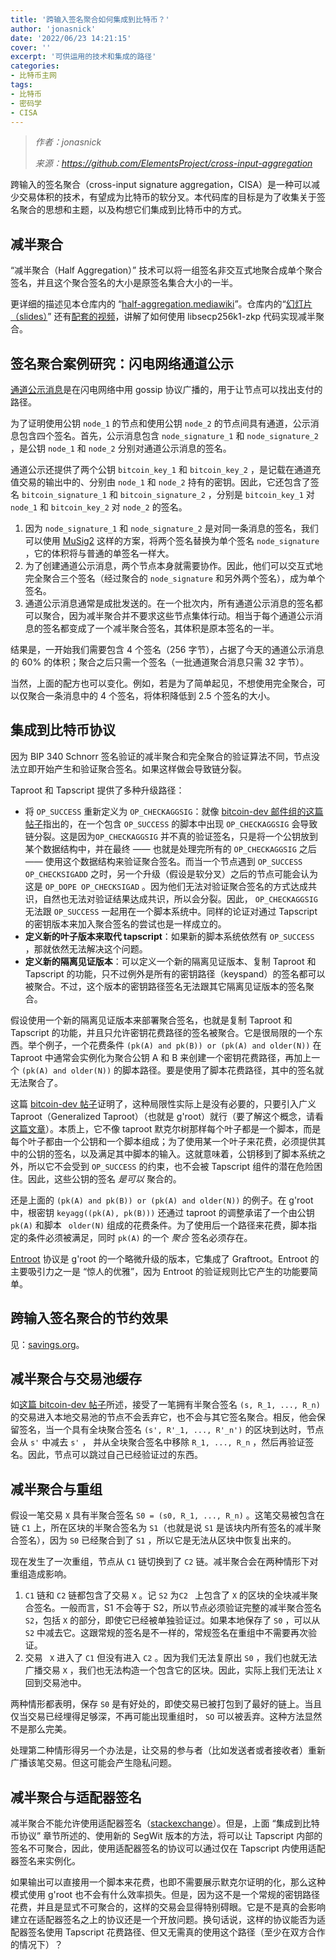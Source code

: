 ```yaml
---
title: '跨输入签名聚合如何集成到比特币？'
author: 'jonasnick'
date: '2022/06/23 14:21:15'
cover: ''
excerpt: '可供运用的技术和集成的路径'
categories:
- 比特币主网
tags:
- 比特币
- 密码学
- CISA
---
```



> *作者：jonasnick*
> 
> *来源：<https://github.com/ElementsProject/cross-input-aggregation>*



跨输入的签名聚合（cross-input signature aggregation，CISA）是一种可以减少交易体积的技术，有望成为比特币的软分叉。本代码库的目标是为了收集关于签名聚合的思想和主题，以及构想它们集成到比特币中的方式。

## 减半聚合

“减半聚合（Half Aggregation）” 技术可以将一组签名非交互式地聚合成单个聚合签名，并且这个聚合签名的大小是原签名集合大小的一半。

更详细的描述见本仓库内的 “[half-aggregation.mediawiki](https://github.com/ElementsProject/cross-input-aggregation/blob/master/half-aggregation.mediawiki)”。仓库内的“[幻灯片（slides）](https://github.com/ElementsProject/cross-input-aggregation/blob/master/slides/2021-Q2-halfagg-impl.org)” 还有[配套的视频](https://www.youtube.com/watch?v=Dns_9jaNPNk)，讲解了如何使用 libsecp256k1-zkp 代码实现减半聚合。

## 签名聚合案例研究：闪电网络通道公示

[通道公示消息](https://github.com/lightningnetwork/lightning-rfc/blob/master/07-routing-gossip.md#the-channel_announcement-message)是在闪电网络中用 gossip 协议广播的，用于让节点可以找出支付的路径。

为了证明使用公钥  ` node_1 ` 的节点和使用公钥  ` node_2 ` 的节点间具有通道，公示消息包含四个签名。首先，公示消息包含 ` node_signature_1 ` 和 ` node_signature_2 ` ，是公钥  ` node_1 ` 和 ` node_2 ` 分别对通道公示消息的签名。

通道公示还提供了两个公钥 ` bitcoin_key_1 ` 和 ` bitcoin_key_2 ` ，是记载在通道充值交易的输出中的、分别由   ` node_1 ` 和 ` node_2 ` 持有的密钥。因此，它还包含了签名 ` bitcoin_signature_1 ` 和  ` bitcoin_signature_2 ` ，分别是 ` bitcoin_key_1 ` 对 ` node_1 ` 和 ` bitcoin_key_2 ` 对 ` node_2 ` 的签名。

1. 因为 ` node_signature_1 ` 和 ` node_signature_2 ` 是对同一条消息的签名，我们可以使用 [MuSig2](https://eprint.iacr.org/2020/1261.pdf) 这样的方案，将两个签名替换为单个签名 ` node_signature ` ，它的体积将与普通的单签名一样大。
2. 为了创建通道公示消息，两个节点本身就需要协作。因此，他们可以交互式地完全聚合三个签名（经过聚合的  ` node_signature ` 和另外两个签名），成为单个签名。
3. 通道公示消息通常是成批发送的。在一个批次内，所有通道公示消息的签名都可以聚合，因为减半聚合并不要求这些节点集体行动。相当于每个通道公示消息的签名都变成了一个减半聚合签名，其体积是原本签名的一半。

结果是，一开始我们需要包含 4 个签名（256 字节），占据了今天的通道公示消息的 60% 的体积；聚合之后只需一个签名（一批通道聚合消息只需 32 字节）。

当然，上面的配方也可以变化。例如，若是为了简单起见，不想使用完全聚合，可以仅聚合一条消息中的 4 个签名，将体积降低到 2.5 个签名的大小。

## 集成到比特币协议

因为 BIP 340 Schnorr 签名验证的减半聚合和完全聚合的验证算法不同，节点没法立即开始产生和验证聚合签名。如果这样做会导致链分裂。

Taproot 和 Tapscript 提供了多种升级路径：

- 将 ` OP_SUCCESS ` 重新定义为 ` OP_CHECKAGGSIG `：就像 [bitcoin-dev 邮件组的这篇帖子](https://lists.linuxfoundation.org/pipermail/bitcoin-dev/2018-March/015838.html)指出的，在一个包含 ` OP_SUCCESS ` 的脚本中出现  ` OP_CHECKAGGSIG ` 会导致链分裂。这是因为` OP_CHECKAGGSIG ` 并不真的验证签名，只是将一个公钥放到某个数据结构中，并在最终 —— 也就是处理完所有的  ` OP_CHECKAGGSIG `  之后 —— 使用这个数据结构来验证聚合签名。而当一个节点遇到  ` OP_SUCCESS OP_CHECKSIGADD ` 之时，另一个升级（假设是软分叉）之后的节点可能会认为这是  ` OP_DOPE OP_CHECKSIGAD ` 。因为他们无法对验证聚合签名的方式达成共识，自然也无法对验证结果达成共识，所以会分裂。因此， ` OP_CHECKAGGSIG ` 无法跟 ` OP_SUCCESS ` 一起用在一个脚本系统中。同样的论证对通过 Tapscript 的密钥版本来加入聚合签名的尝试也是一样成立的。
- **定义新的叶子版本来取代 tapscript**：如果新的脚本系统依然有 ` OP_SUCCESS ` ，那就依然无法解决这个问题。
- **定义新的隔离见证版本**：可以定义一个新的隔离见证版本、复制 Taproot 和 Tapscript 的功能，只不过例外是所有的密钥路径（keyspand）的签名都可以被聚合。不过，这个版本的密钥路径签名无法跟其它隔离见证版本的签名聚合。

假设使用一个新的隔离见证版本来部署聚合签名，也就是复制 Taproot 和 Tapscript 的功能，并且只允许密钥花费路径的签名被聚合。它是很局限的一个东西。举个例子，一个花费条件 ` (pk(A) and pk(B)) or (pk(A) and older(N)) ` 在 Taproot 中通常会实例化为聚合公钥 A 和 B 来创建一个密钥花费路径，再加上一个 ` (pk(A) and older(N)) ` 的脚本路径。要是使用了脚本花费路径，其中的签名就无法聚合了。

这篇 [bitcoin-dev 帖子](https://lists.linuxfoundation.org/pipermail/bitcoin-dev/2018-July/016249.html)证明了，这种局限性实际上是没有必要的，只要引入广义 Taproot（Generalized Taproot）（也就是 g'root）就行（要了解这个概念，请看[这篇文章](https://lists.linuxfoundation.org/pipermail/bitcoin-dev/2018-October/016461.html)）。本质上，它不像 taproot 默克尔树那样每个叶子都是一个脚本，而是每个叶子都由一个公钥和一个脚本组成；为了使用某一个叶子来花费，必须提供其中的公钥的签名，以及满足其中脚本的输入。这就意味着，公钥移到了脚本系统之外，所以它不会受到  ` OP_SUCCESS ` 的约束，也不会被 Tapscript 组件的潜在危险困住。因此，这些公钥的签名 *是可以* 聚合的。

还是上面的  ` (pk(A) and pk(B)) or (pk(A) and older(N)) ` 的例子。在 g'root 中，根密钥  ` keyagg((pk(A), pk(B))) ` 还通过 taproot 的调整承诺了一个由公钥 ` pk(A) ` 和脚本 ` older(N)` 组成的花费条件。为了使用后一个路径来花费，脚本指定的条件必须被满足，同时  ` pk(A) ` 的一个 *聚合* 签名必须存在。

[Entroot](https://gist.github.com/sipa/ca1502f8465d0d5032d9dd2465f32603) 协议是 g'root 的一个略微升级的版本，它集成了 Graftroot。Entroot 的主要吸引力之一是 “惊人的优雅”，因为 Entroot 的验证规则比它产生的功能要简单。

## 跨输入签名聚合的节约效果

见：[savings.org](https://github.com/ElementsProject/cross-input-aggregation/blob/master/savings.org)。

## 减半聚合与交易池缓存

如[这篇 bitcoin-dev 帖子](https://lists.linuxfoundation.org/pipermail/bitcoin-dev/2017-May/014308.html)所述，接受了一笔拥有半聚合签名 ` (s, R_1, ..., R_n) ` 的交易进入本地交易池的节点不会丢弃它，也不会与其它签名聚合。相反，他会保留签名，当一个具有全块聚合签名 ` (s', R'_1, ..., R'_n') ` 的区块到达时，节点会从 ` s' ` 中减去  ` s' ` ， 并从全块聚合签名中移除 ` R_1, ..., R_n ` ，然后再验证签名。因此，节点可以跳过自己已经验证过的东西。

## 减半聚合与重组

假设一笔交易  ` X ` 具有半聚合签名 ` S0 = (s0, R_1, ..., R_n) ` 。这笔交易被包含在链 ` C1 ` 上，所在区块的半聚合签名为 ` S1 `（也就是说  ` S1 ` 是该块内所有签名的减半聚合签名），因为 ` S0 ` 已经聚合到了 ` S1 ` ，所以它是无法从区块中恢复出来的。

现在发生了一次重组，节点从 ` C1 ` 链切换到了 ` C2 ` 链。减半聚合会在两种情形下对重组造成影响。

1.  ` C1 ` 链和 ` C2 ` 链都包含了交易 ` X ` 。记 ` S2 ` 为`C2 ` 上包含了 ` X ` 的区块的全块减半聚合签名。一般而言，S1 不会等于 S2，所以节点必须验证完整的减半聚合签名 ` S2`，包括  ` X ` 的部分，即使它已经被单独验证过。如果本地保存了 ` S0 ` ，可以从 ` S2 ` 中减去它。这跟常规的签名是不一样的，常规签名在重组中不需要再次验证。
2. 交易 ` X` 进入了 ` C1 ` 但没有进入 ` C2 ` 。因为我们无法复原出 ` S0 ` ，我们也就无法广播交易 ` X ` ，我们也无法构造一个包含它的区块。因此，实际上我们无法让 ` X ` 回到交易池中。

两种情形都表明，保存 ` S0 ` 是有好处的，即使交易已被打包到了最好的链上。当且仅当交易已经埋得足够深，不再可能出现重组时， ` SO ` 可以被丢弃。这种方法显然不是那么完美。

处理第二种情形得另一个办法是，让交易的参与者（比如发送者或者接收者）重新广播该笔交易。但这可能会产生隐私问题。

## 减半聚合与适配器签名

减半聚合不能允许使用适配器签名（[stackexchange](https://bitcoin.stackexchange.com/questions/107196/why-does-blockwide-signature-aggregation-prevent-adaptor-signatures)）。但是，上面 “集成到比特币协议” 章节所述的、使用新的 SegWit 版本的方法，将可以让 Tapscript 内部的签名不可聚合，因此，使用适配器签名的协议可以通过仅在 Tapscript 内使用适配器签名来实例化。

如果输出可以直接用一个脚本来花费，也即不需要展示默克尔证明的化，那么这种模式使用 g'root 也不会有什么效率损失。但是，因为这不是一个常规的密钥路径花费，并且是显式不可聚合的，这样的交易会显得特别碍眼。它是不是真的会影响建立在适配器签名之上的协议还是一个开放问题。换句话说，这样的协议能否为适配器签名使用 Tapscript 花费路径、但又无需真的使用这个路径（至少在双方合作的情况下）？

